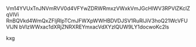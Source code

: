 Vm14YVUxTnJNVmRVV0d4VFYwZDRWRmxzVWxkVmJGcHlWV3RPVlZKclZqVlVi
RnBQVkd4WmQxZFljRlpTCmJFWXpWWHBDVDJSV1RuRlJiV3hoQ21WcVFUVlJN
bVIzWWxac1dXRjZNRXREYmxacVdXYzlQUW9LY1docwoKc2ls

kxg